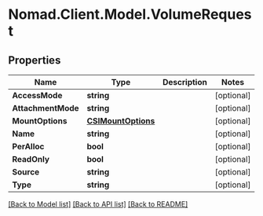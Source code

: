 # Nomad.Client.Model.VolumeRequest

## Properties

Name | Type | Description | Notes
------------ | ------------- | ------------- | -------------
**AccessMode** | **string** |  | [optional] 
**AttachmentMode** | **string** |  | [optional] 
**MountOptions** | [**CSIMountOptions**](CSIMountOptions.md) |  | [optional] 
**Name** | **string** |  | [optional] 
**PerAlloc** | **bool** |  | [optional] 
**ReadOnly** | **bool** |  | [optional] 
**Source** | **string** |  | [optional] 
**Type** | **string** |  | [optional] 

[[Back to Model list]](../README.md#documentation-for-models) [[Back to API list]](../README.md#documentation-for-api-endpoints) [[Back to README]](../README.md)


